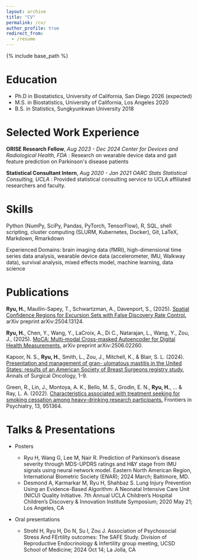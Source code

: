 ```yaml
---
layout: archive
title: "CV"
permalink: /cv/
author_profile: true
redirect_from:
  - /resume
---
```


{% include base_path %}

Education
======

* Ph.D in Biostatistics, University of California, San Diego 2026 (expected)
* M.S. in Biostatistics, University of California, Los Angeles 2020
* B.S. in Statistics, Sungkyunkwan University 2018

Selected Work Experience
======

**ORISE Research Fellow**, *Aug 2023 - Dec 2024*
*Center for Devices and Radiological Health, FDA*
: Research on wearable device data and gait feature prediction on Parkinson's disease patients


**Statistical Consultant Intern**, *Aug 2020 - Jan 2021*
*OARC Stats Statistical Consulting, UCLA*
: Provided statistical consulting service to UCLA affiliated researchers and faculty.

Skills
======

Python (NumPy, SciPy, Pandas, PyTorch, TensorFlow), R, SQL, shell scripting, cluster computing (SLURM, Kubernetes, Docker), Git, LaTeX, Markdown, Rmarkdown 


Experienced Domains: brain imaging data (fMRI), high-dimensional time series data analysis, wearable device data (accelerometer, IMU, Walkway data), survival analysis, mixed effects model, machine learning, data science


Publications
======

**Ryu, H.**, Maullin-Sapey, T., Schwartzman, A., Davenport, S., (2025). [Spatial Confidence Regions for Excursion Sets with False Discovery Rate Control.](https://arxiv.org/abs/2506.02260) arXiv preprint arXiv:2504.13124.

**Ryu, H.**, Chen, Y., Wang, Y., LaCroix, A., Di C., Natarajan, L., Wang, Y.,  Zou, J., (2025). [MoCA: Multi-modal Cross-masked Autoencoder for Digital Health Measurements.](https://arxiv.org/abs/2506.02260) arXiv preprint arXiv:2506.02260.


Kapoor, N. S., **Ryu, H.**, Smith, L., Zou, J., Mitchell, K., & Blair, S. L. (2024). [Presentation and management of gran-
ulomatous mastitis in the United States: results of an American Society of Breast Surgeons registry study.](https://pubmed.ncbi.nlm.nih.gov/38969857/) Annals
of Surgical Oncology, 1-9.

Green, R., Lin, J., Montoya, A. K., Bello, M. S., Grodin, E. N., **Ryu, H.**, ... & Ray, L. A. (2022). [Characteristics associated
with treatment seeking for smoking cessation among heavy-drinking research participants.](https://pubmed.ncbi.nlm.nih.gov/36245856/) Frontiers in Psychiatry,
13, 951364.
  

Talks & Presentations
======

* Posters
  * Ryu H, Wang G, Lee M, Nair R. Prediction of Parkinson’s disease severity through MDS-UPDRS ratings and H&Y stage from IMU signals using neural network model. Eastern North American Region, International Biometric Society (ENAR); 2024 March; Baltimore, MD.
  * Desmond A, Karmarkar M, Ryu H, Shahbaz S. Lung Injury Prevention Using an Evidence-Based Algorithm: A Neonatal Intensive Care Unit (NICU) Quality Initiative. 7th Annual UCLA Children’s Hospital Children’s Discovery & Innovation Institute Symposium; 2020 May 21; Los Angeles, CA

* Oral presentations
  * Strohl H, Ryu H, Do N, Su I, Zou J. Association of Psychosocial Stress And FErtility outcomes: The SAFE Study. Division of Reproductive Endocrinology & Infertility group meeting, UCSD School of Medicine; 2024 Oct 14; La Jolla, CA

